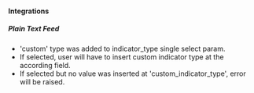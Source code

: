 
#### Integrations
##### Plain Text Feed
- 'custom' type was added to indicator_type single select param.
- If selected, user will have to insert custom indicator type at the according field.
- If selected but no value was inserted at 'custom_indicator_type', error will be raised.
